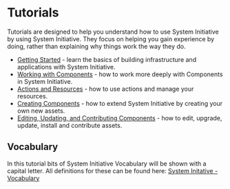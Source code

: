 # Tutorials

Tutorials are designed to help you understand how to use System Initiative by
using System Initiative. They focus on helping you gain experience by doing,
rather than explaining why things work the way they do.

- [Getting Started](./getting-started.md) - learn the basics of building
  infrastructure and applications with System Initiative.
- [Working with Components](./working-with-components.md) - how to work more
  deeply with Components in System Initiative.
- [Actions and Resources](./actions-and-resources.md) - how to use actions and
  manage your resources.
- [Creating Components](./creating-components.md) - how to extend System
  Initiative by creating your own new assets.
- [Editing, Updating, and Contributing Components](./editing-components-and-contributing.md) - how to edit, upgrade, update, install and contribute assets.

## Vocabulary
In this tutorial bits of System Initiative Vocabulary will be shown with a capital letter. 
All definitions for these can be found here: [System Initative - Vocabulary](https://docs.systeminit.com/reference/vocabulary) 